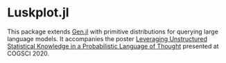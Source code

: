 # Luskplot.jl

This package extends [Gen.jl](https://github.com/probcomp/Gen.jl) with primitive distributions
for querying large language models. It accompanies the poster [Leveraging Unstructured Statistical
Knowledge in a Probabilistic Language of Thought](https://cognitivesciencesociety.org/cogsci20/papers/0520/index.html)
presented at COGSCI 2020.
